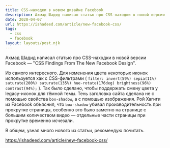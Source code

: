 ```yaml
---
title: CSS-находки в новом дизайне Facebook
description: Ахмад Шадид написал статью про CSS-находки в новой версии Facebook
date: 2020-04-07
url: https://ishadeed.com/article/new-facebook-css/
tags:
  - css
  - facebook
layout: layouts/post.njk
---
```

Ахмад Шадид написал статью про CSS-находки в новой версии Facebook — "CSS Findings From The New Facebook Design".

Из самого интересного. Для изменения цвета некоторых иконок используется хак с CSS-фильтрами ( `filter: invert(59%) sepia(11%) saturate(200%) saturate(135%) hue-rotate(176deg) brightness(96%) contrast(94%);` ). Так было сделано, чтобы поддержать смену цвета у legacy-иконок для тёмной темы. Тень заголовка сайта сделана не с помощью свойства `box-shadow`, а с помощью изображения. Рой Хагиги из Facebook объяснил, что `box-shadow` убивал производительность при прокрутке страницы, особенно это было заметно на странице с большим количеством видео — отдельные части страницы при прокрутке временно исчезали.

В общем, узнал много нового из статьи, рекомендую почитать.

https://ishadeed.com/article/new-facebook-css/
